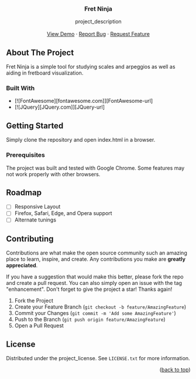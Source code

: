<a id="readme-top"></a>
<h3 align="center">Fret Ninja</h3>
  <p align="center">
    project_description
    <br />
    <br />
    <a href="https://fretninja.app">View Demo</a>
    &middot;
    <a href="https://github.com/jjamfd/fretninja-app/issues/new?labels=bug&template=bug-report---.md">Report Bug</a>
    &middot;
    <a href="https://github.com/jjamfd/fretninja-app/issues/new?labels=enhancement&template=feature-request---.md">Request Feature</a>
  </p>
</div>

<!-- ABOUT THE PROJECT -->
## About The Project

Fret Ninja is a simple tool for studying scales and arpeggios as well as aiding in fretboard visualization.

### Built With

* [![FontAwesome][fontawesome.com]][FontAwesome-url]
* [![JQuery][JQuery.com]][JQuery-url]

<!-- GETTING STARTED -->
## Getting Started

Simply clone the repository and open index.html in a browser.

### Prerequisites

The project was built and tested with Google Chrome.  Some features may not work properly with other browsers.

<!-- ROADMAP -->
## Roadmap

- [ ] Responsive Layout
- [ ] Firefox, Safari, Edge, and Opera support
- [ ] Alternate tunings

<!-- CONTRIBUTING -->
## Contributing

Contributions are what make the open source community such an amazing place to learn, inspire, and create. Any contributions you make are **greatly appreciated**.

If you have a suggestion that would make this better, please fork the repo and create a pull request. You can also simply open an issue with the tag "enhancement".
Don't forget to give the project a star! Thanks again!

1. Fork the Project
2. Create your Feature Branch (`git checkout -b feature/AmazingFeature`)
3. Commit your Changes (`git commit -m 'Add some AmazingFeature'`)
4. Push to the Branch (`git push origin feature/AmazingFeature`)
5. Open a Pull Request

<!-- LICENSE -->
## License

Distributed under the project_license. See `LICENSE.txt` for more information.

<p align="right">(<a href="#readme-top">back to top</a>)</p>

